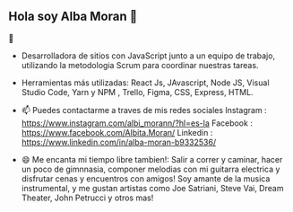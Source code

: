 ## Hola soy Alba Moran 👋

🔭 
- Desarrolladora de sitios con JavaScript junto a un equipo de trabajo, utilizando la metodologia Scrum para coordinar nuestras tareas. 
- Herramientas más utilizadas: React Js, JAvascript, Node JS, Visual Studio Code, Yarn y NPM , Trello, Figma, CSS, Express, HTML.

- 📫 Puedes contactarme a traves de mis redes sociales
Instagram : https://www.instagram.com/albi_morann/?hl=es-la
Facebook : https://www.facebook.com/Albita.Moran/
Linkedin : https://www.linkedin.com/in/alba-moran-b9332536/

- 😄 Me encanta mi tiempo libre tambien!: Salir a correr y caminar, hacer un poco de gimnnasia, componer melodias con mi guitarra electrica y disfrutar cenas y encuentros con amigos! Soy amante de la musica instrumental, y me gustan artistas como Joe Satriani, Steve Vai, Dream Theater, John Petrucci y otros mas!

